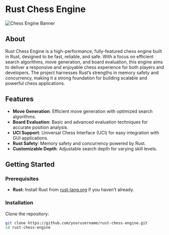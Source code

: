 # Rust Chess Engine

![Chess Engine Banner](./assets/banner.png)

## About
Rust Chess Engine is a high-performance, fully-featured chess engine built in Rust, designed to be fast, reliable, and safe. With a focus on efficient search algorithms, move generation, and board evaluation, this engine aims to deliver a responsive and enjoyable chess experience for both players and developers. The project harnesses Rust’s strengths in memory safety and concurrency, making it a strong foundation for building scalable and powerful chess applications.

## Features
- **Move Generation**: Efficient move generation with optimized search algorithms.
- **Board Evaluation**: Basic and advanced evaluation techniques for accurate position analysis.
- **UCI Support**: Universal Chess Interface (UCI) for easy integration with GUI applications.
- **Rust Safety**: Memory safety and concurrency powered by Rust.
- **Customizable Depth**: Adjustable search depth for varying skill levels.

## Getting Started

### Prerequisites
- **Rust**: Install Rust from [rust-lang.org](https://www.rust-lang.org/) if you haven’t already.

### Installation
Clone the repository:
```bash
git clone https://github.com/yourusername/rust-chess-engine.git
cd rust-chess-engine

